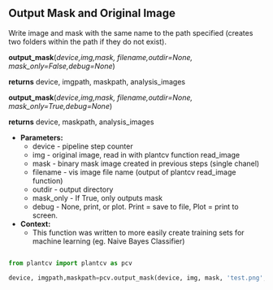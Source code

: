 ## Output Mask and Original Image

Write image and mask with the same name to the path specified (creates two folders within the path if they do not exist).

**output_mask**(*device,img,mask, filename,outdir=None, mask_only=False,debug=None*)

**returns** device, imgpath, maskpath, analysis_images

**output_mask**(*device,img,mask, filename,outdir=None, mask_only=True,debug=None*)

**returns** device, maskpath, analysis_images

- **Parameters:**
    - device - pipeline step counter
    - img - original image, read in with plantcv function read_image
    - mask - binary mask image created in previous steps (single chanel)
    - filename - vis image file name (output of plantcv read_image function)
    - outdir - output directory
    - mask_only - If True, only outputs mask
    - debug - None, print, or plot. Print = save to file, Plot = print to screen.
- **Context:**
    - This function was written to more easily create training sets for machine learning (eg. Naive Bayes Classifier)

```python

from plantcv import plantcv as pcv      

device, imgpath,maskpath=pcv.output_mask(device, img, mask, 'test.png', '/home/user/images', mask_only=True, debug='print')

```

